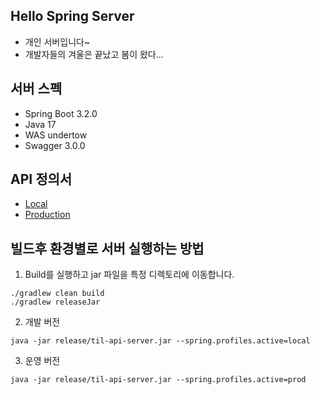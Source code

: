 ## Hello Spring Server
- 개인 서버입니다~
- 개발자들의 겨울은 끝났고 봄이 왔다...

## 서버 스펙
- Spring Boot 3.2.0
- Java 17
- WAS undertow
- Swagger 3.0.0

## API 정의서
- [Local](http://localhost:10004/swagger-ui/index.html)
- [Production](https://til.qtzz.synology.me/swagger-ui/index.html)

## 빌드후 환경별로 서버 실행하는 방법
1. Build를 실행하고 jar 파일을 특정 디렉토리에 이동합니다.
```shell
./gradlew clean build
./gradlew releaseJar
```
2. 개발 버전
```shell
java -jar release/til-api-server.jar --spring.profiles.active=local
```
3. 운영 버전
```shell
java -jar release/til-api-server.jar --spring.profiles.active=prod
```
